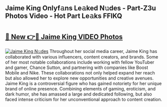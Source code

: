 ## Jaime King Onlyf𝚊ns Le𝚊ked N𝚞des - Part-Z3u Photos Video - Hot Part Le𝚊ks FFlKQ

# <h2><a href="http://ab20189.deff.icu/?id=Jaime+King">🔗 New 👉🔴 Jaime King VIDEO Photos</a></h2>

[![Jaime King N𝚞des](https://i.imgur.com/rIISA9y.gif)](http://ab20189.deff.icu/?id=Jaime+King)
Throughout her social media career, Jaime King has collaborated with various influencers, content creators, and brands. Some of her most notable collaborations include working with fellow YouTuber and gamer, Chance Sutton, and partnering with companies like Boost Mobile and Nike. These collaborations not only helped expand her reach but also allowed her to explore new opportunities and creative avenues. Jaime King is a controversial figure who has gained notoriety for her unique brand of online presence. Combining elements of gaming, eroticism, and dark humor, she has amassed a large and dedicated following, but also faced intense criticism for her unconventional approach to content creation.

